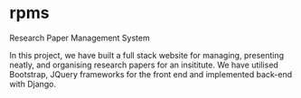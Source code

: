 # rpms
Research Paper Management System

In this project, we have built a full stack website for managing, presenting neatly, and organising research papers for an insititute. We have utilised Bootstrap, JQuery frameworks for the front end and implemented back-end with Django. 
